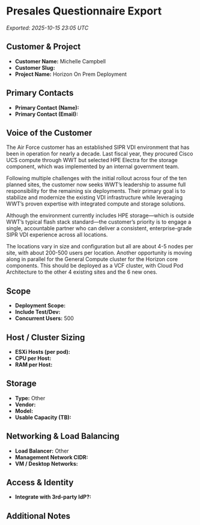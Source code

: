 # Presales Questionnaire Export

_Exported: 2025-10-15 23:05 UTC_

## Customer & Project
- **Customer Name:** Michelle Campbell
- **Customer Slug:** 
- **Project Name:** Horizon On Prem Deployment

## Primary Contacts
- **Primary Contact (Name):** 
- **Primary Contact (Email):** 


## Voice of the Customer
The Air Force customer has an established SIPR VDI environment that has been in operation for nearly a decade. Last fiscal year, they procured Cisco UCS compute through WWT but selected HPE Electra for the storage component, which was implemented by an internal government team.

Following multiple challenges with the initial rollout across four of the ten planned sites, the customer now seeks WWT’s leadership to assume full responsibility for the remaining six deployments. Their primary goal is to stabilize and modernize the existing VDI infrastructure while leveraging WWT’s proven expertise with integrated compute and storage solutions.

Although the environment currently includes HPE storage—which is outside WWT’s typical flash stack standard—the customer’s priority is to engage a single, accountable partner who can deliver a consistent, enterprise-grade SIPR VDI experience across all locations.

The locations vary in size and configuration but all are about 4-5 nodes per site, with about 200-500 users per location. Another opportunity is moving along in parallel for the General Compute cluster for the Horizon core components. This should be deployed as a VCF cluster, with Cloud Pod Architecture to the other 4 existing sites and the 6 new ones.

## Scope
- **Deployment Scope:** 
- **Include Test/Dev:** 
- **Concurrent Users:** 500


## Host / Cluster Sizing
- **ESXi Hosts (per pod):** 
- **CPU per Host:** 
- **RAM per Host:** 


## Storage
- **Type:** Other
- **Vendor:** 
- **Model:** 
- **Usable Capacity (TB):** 

## Networking & Load Balancing
- **Load Balancer:** Other
- **Management Network CIDR:** 
- **VM / Desktop Networks:** 

## Access & Identity
- **Integrate with 3rd-party IdP?:** 


## Additional Notes
